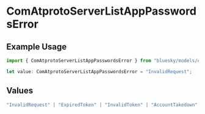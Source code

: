 # ComAtprotoServerListAppPasswordsError

## Example Usage

```typescript
import { ComAtprotoServerListAppPasswordsError } from "bluesky/models/errors";

let value: ComAtprotoServerListAppPasswordsError = "InvalidRequest";
```

## Values

```typescript
"InvalidRequest" | "ExpiredToken" | "InvalidToken" | "AccountTakedown"
```